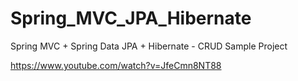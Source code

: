 # Spring_MVC_JPA_Hibernate
Spring MVC + Spring Data JPA + Hibernate - CRUD Sample Project

https://www.youtube.com/watch?v=JfeCmn8NT88
